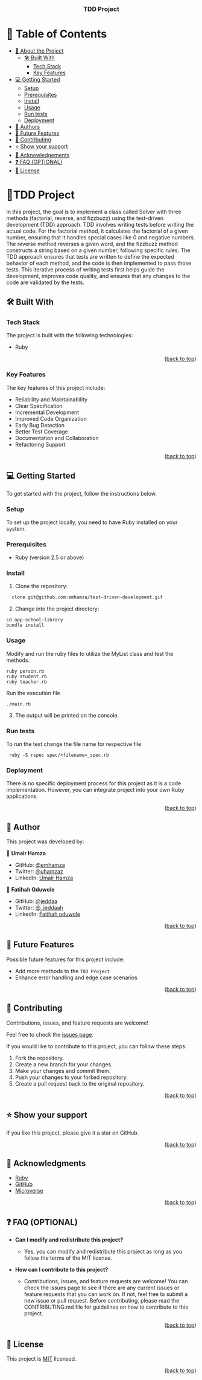 <a name="readme-top"></a>

<div align="center">
  <h3><b>TDD Project</b></h3>
</div>

# 📗 Table of Contents

- [📖 About the Project](#about-project)
  - [🛠 Built With](#built-with)
    - [Tech Stack](#tech-stack)
    - [Key Features](#key-features)
- [💻 Getting Started](#getting-started)
  - [Setup](#setup)
  - [Prerequisites](#prerequisites)
  - [Install](#install)
  - [Usage](#usage)
  - [Run tests](#run-tests)
  - [Deployment](#triangular_flag_on_post-deployment)
- [👥 Authors](#authors)
- [🔭 Future Features](#future-features)
- [🤝 Contributing](#contributing)
- [⭐️ Show your support](#support)
- [🙏 Acknowledgements](#acknowledgements)
- [❓ FAQ (OPTIONAL)](#faq)
- [📝 License](#license)

# 📖TDD Project<a name="about-project"></a>

In this project, the goal is to implement a class called Solver with three methods (factorial, reverse, and fizzbuzz) using the test-driven development (TDD) approach. TDD involves writing tests before writing the actual code. For the factorial method, it calculates the factorial of a given number, ensuring that it handles special cases like 0 and negative numbers. The reverse method reverses a given word, and the fizzbuzz method constructs a string based on a given number, following specific rules. The TDD approach ensures that tests are written to define the expected behavior of each method, and the code is then implemented to pass those tests. This iterative process of writing tests first helps guide the development, improves code quality, and ensures that any changes to the code are validated by the tests.

## 🛠 Built With <a name="built-with"></a>

### Tech Stack <a name="tech-stack"></a>

The project is built with the following technologies:

- Ruby

<p align="right">(<a href="#readme-top">back to top</a>)</p>

### Key Features <a name="key-features"></a>

The key features of this project include:

- Reliability and Maintainability
- Clear Specification
- Incremental Development
- Improved Code Organization
- Early Bug Detection
- Better Test Coverage
- Documentation and Collaboration
- Refactoring Support


<p align="right">(<a href="#readme-top">back to top</a>)</p>

## 💻 Getting Started <a name="getting-started"></a>

To get started with the project, follow the instructions below.

### Setup

To set up the project locally, you need to have Ruby installed on your system.

### Prerequisites

- Ruby (version 2.5 or above)

### Install

1. Clone the repository:

```sh
  clone git@github.com:emhamza/test-driven-development.git
```

2. Change into the project directory:

```
cd opp-school-library
bundle install
```

### Usage

Modify and run the ruby files to utilize the MyList class and test the methods.

```
ruby person.rb
ruby student.rb
ruby teacher.rb
```

Run the execution file

```
./main.rb
```

3. The output will be printed on the console.

### Run tests

To run the test change the file name for respective file

```
 ruby -S rspec spec/<filename>_spec.rb

```

### Deployment

There is no specific deployment process for this project as it is a code implementation. However, you can integrate project into your own Ruby applications.

<p align="right">(<a href="#readme-top">back to top</a>)</p>

## 👥 Author <a name="authors"></a>

This project was developed by:

👤 **Umair Hamza**

- GitHub: [@emhamza](https://github.com/emhamza)
- Twitter: [@uhamzaz](https://twitter.com/uhamzaz)
- LinkedIn: [Umair Hamza](https://www.linkedin.com/in/umair-hamza-a8262b261/)

👤 **Fatihah Oduwole**

- GitHub: [@jeddaa](https://github.com/jeddaa)
- Twitter: [@\_jeddaah](https://twitter.com/_jeddaah)
- LinkedIn: [Fatihah oduwole](https://www.linkedin.com/in/fatihahoduwole/)

<p align="right">(<a href="#readme-top">back to top</a>)</p>

## 🔭 Future Features <a name="future-features"></a>

Possible future features for this project include:

- Add more methods to the `TDD Project`
- Enhance error handling and edge case scenarios

<p align="right">(<a href="#readme-top">back to top</a>)</p>

## 🤝 Contributing <a name="contributing"></a>

Contributions, issues, and feature requests are welcome!

Feel free to check the [issues page](https://github.com/emhamza/test-driven-development/issues).

If you would like to contribute to this project, you can follow these steps:

1. Fork the repository.
2. Create a new branch for your changes.
3. Make your changes and commit them.
4. Push your changes to your forked repository.
5. Create a pull request back to the original repository.

<p align="right">(<a href="#readme-top">back to top</a>)</p>

## ⭐️ Show your support <a name="support"></a>

If you like this project, please give it a star on GitHub.

<p align="right">(<a href="#readme-top">back to top</a>)</p>

## 🙏 Acknowledgments <a name="acknowledgements"></a>

- [Ruby](https://www.ruby-lang.org/en/)
- [GitHub](https://github.com/)
- [Microverse](https://www.microverse.org/)

<p align="right">(<a href="#readme-top">back to top</a>)</p>

## ❓ FAQ (OPTIONAL) <a name="faq"></a>

- **Can I modify and redistribute this project?**

  - Yes, you can modify and redistribute this project as long as you follow the terms of the MIT license.

- **How can I contribute to this project?**

  - Contributions, issues, and feature requests are welcome! You can check the issues page to see if there are any current issues or feature requests that you can work on. If not, feel free to submit a new issue or pull request. Before contributing, please read the CONTRIBUTING.md file for guidelines on how to contribute to this project.

<p align="right">(<a href="#readme-top">back to top</a>)</p>

## 📝 License <a name="license"></a>

This project is [MIT](./LICENSE) licensed.

<p align="right">(<a href="#readme-top">back to top</a>)</p>
